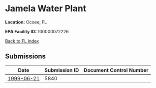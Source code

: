 # Jamela Water Plant

**Location:** Ocoee, FL

**EPA Facility ID:** 100000072226

[Back to FL Index](../../index.md)

## Submissions

| Date | Submission ID | Document Control Number |
|------|--------------|-------------------------|
| [1999-06-21](submissions/5840.md) | 5840 |  |
